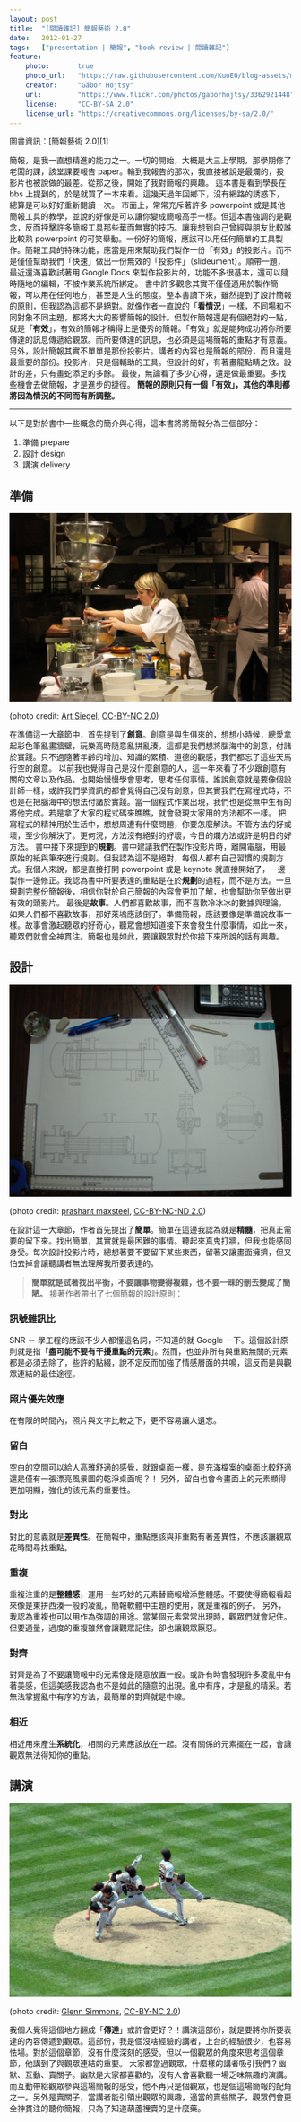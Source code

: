 ```yaml
---
layout: post
title:  "[閱讀雜記] 簡報藝術 2.0"
date:   2012-01-27
tags:   ["presentation | 簡報", "book review | 閱讀雜記"]
feature:
    photo:       true
    photo_url:   "https://raw.githubusercontent.com/KuoE0/blog-assets/master/feature-photos/2012-01-27-book-review-presentation-zen.jpg"
    creator:     "Gábor Hojtsy"
    url:         "https://www.flickr.com/photos/gaborhojtsy/3362921448"
    license:     "CC-BY-SA 2.0"
    license_url: "https://creativecommons.org/licenses/by-sa/2.0/"
---
```


圖書資訊：[簡報藝術 2.0][1]

簡報，是我一直想精進的能力之一。一切的開始，大概是大三上學期，那學期修了老闆的課，該堂課要報告 paper。輪到我報告的那次，我直接被說是最爛的，投影片也被說做的最差。從那之後，開始了我對簡報的興趣。
這本書是看到學長在 bbs 上提到的，於是就買了一本來看。這幾天過年回鄉下，沒有網路的誘惑下，總算是可以好好重新閱讀一次。
市面上，常常充斥著許多 powerpoint 或是其他簡報工具的教學，並說的好像是可以讓你變成簡報高手一樣。但這本書強調的是觀念，反而抨擊許多簡報工具那些華而無實的技巧。讓我想到自己曾經與朋友比較誰比較熟 powerpoint 的可笑舉動。一份好的簡報，應該可以用任何簡單的工具製作。簡報工具的特殊功能，應當是用來幫助我們製作一份「有效」的投影片。而不是僅僅幫助我們「快速」做出一份無效的「投影件」（slideument）。順帶一題，最近還滿喜歡試著用 Google Docs 來製作投影片的，功能不多很基本，還可以隨時隨地的編輯，不被作業系統所綁定。
書中許多觀念其實不僅僅適用於製作簡報，可以用在任何地方，甚至是人生的態度。整本書讀下來，雖然提到了設計簡報的原則，但我認為這都不是絕對。就像作者一直說的「**看情況**」一樣，不同場和不同對象不同主題，都將大大的影響簡報的設計。但製作簡報還是有個絕對的一點，就是「**有效**」，有效的簡報才稱得上是優秀的簡報。「有效」就是能夠成功將你所要傳達的訊息傳遞給觀眾。而所要傳達的訊息，也必須是這場簡報的重點才有意義。
另外，設計簡報其實不單單是那份投影片。講者的內容也是簡報的部份，而且還是最重要的部份。投影片，只是個輔助的工具。但設計的好，有著畫龍點睛之效。設計的差，只有畫蛇添足的多餘。
最後，無論看了多少心得，還是做最重要。多找些機會去做簡報，才是進步的捷徑。
**簡報的原則只有一個「有效」，其他的準則都將因為情況的不同而有所調整。**

---

以下是對於書中一些概念的簡介與心得，這本書將將簡報分為三個部分：

1. 準備 prepare
2. 設計 design
3. 講演 delivery

## 準備

![prepare](https://raw.githubusercontent.com/KuoE0/blog-assets/master/content-photos/2012-01-27-book-review-presentation-zen-1.jpg)

(photo credit: [Art Siegel](https://www.flickr.com/photos/artolog/4863701572/), [CC-BY-NC 2.0](https://creativecommons.org/licenses/by-nc/2.0/))

在準備這一大章節中，首先提到了**創意**。創意是與生俱來的，想想小時候，總愛拿起彩色筆亂畫牆壁，玩樂高時隨意亂拼亂湊。這都是我們想將腦海中的創意，付諸於實踐。只不過隨著年齡的增加、知識的累積、道德的觀感，我們都忘了這些天馬行空的創意。
以前我也覺得自己是沒什麼創意的人，這一年來看了不少跟創意有關的文章以及作品。也開始慢慢學會思考，思考任何事情。誰說創意就是要像個設計師一樣，或許我們學資訊的都會覺得自己沒有創意，但其實我們在寫程式時，不也是在把腦海中的想法付諸於實踐。當一個程式作業出現，我們也是從無中生有的將他完成。若是拿了大家的程式碼來瞧瞧，就會發現大家用的方法都不一樣。
把寫程式的精神用於生活中，想想周遭有什麼問題，你要怎麼解決。不管方法的好或壞，至少你解決了。更何況，方法沒有絕對的好壞，今日的爛方法或許是明日的好方法。
書中接下來提到的**規劃**。書中建議我們在製作投影片時，離開電腦，用最原始的紙與筆來進行規劃。但我認為這不是絕對，每個人都有自己習慣的規劃方式。我個人來說，都是直接打開 powerpoint 或是 keynote 就直接開始了，一邊製作一邊修正。我認為書中所要表達的重點是在於**規劃**的過程，而不是方法。一旦規劃完整份簡報後，相信你對於自己簡報的內容會更加了解，也會幫助你至做出更有效的頭影片。
最後是**故事**。人們都喜歡故事，而不喜歡冷冰冰的數據與理論。如果人們都不喜歡故事，那好萊塢應該倒了。準備簡報，應該要像是準備說故事一樣。故事會激起聽眾的好奇心，聽眾會想知道接下來會發生什麼事情，如此一來，聽眾們就會全神貫注。簡報也是如此，要讓觀眾對於你接下來所說的話有興趣。

## 設計

![design](https://raw.githubusercontent.com/KuoE0/blog-assets/master/content-photos/2012-01-27-book-review-presentation-zen-2.jpg)

(photo credit: [prashant maxsteel](https://www.flickr.com/photos/prashantmaxsteel/2435061302/), [CC-BY-NC-ND 2.0](https://creativecommons.org/licenses/by-nc-nd/2.0/))

在設計這一大章節，作者首先提出了**簡單**。簡單在這邊我認為就是**精髓**，把真正需要的留下來。找出簡單，其實就是最困難的事情。聽起來真鬼打牆，但我也能感同身受。每次設計投影片時，總想著要不要留下某些東西，留著又讓畫面擁擠，但又怕去掉會讓聽講者無法理解我所要表達的。
> **簡單就是試著找出平衡，不要讓事物變得複雜，也不要一昧的刪去變成了簡陋。**
接著作者帶出了七個簡報的設計原則：

### 訊號雜訊比

SNR － 學工程的應該不少人都懂這名詞，不知道的就 Google 一下。這個設計原則就是指「**盡可能不要有干擾重點的元素**」。然而，也並非所有與重點無關的元素都是必須去除了，些許的點綴，說不定反而加強了情感層面的共鳴，這反而是與觀眾連結的最佳途徑。

### 照片優先效應

在有限的時間內，照片與文字比較之下，更不容易讓人遺忘。

### 留白

空白的空間可以給人高雅舒適的感覺，就跟桌面一樣，是充滿檔案的桌面比較舒適還是僅有一張漂亮風景圖的乾淨桌面呢？！
另外，留白也會令畫面上的元素顯得更加明顯，強化的該元素的重要性。

### 對比

對比的意義就是**差異性**。在簡報中，重點應該與非重點有著差異性，不應該讓觀眾花時間尋找重點。

### 重複

重複注重的是**整體感**，運用一些巧妙的元素替簡報增添整體感。不要使得簡報看起來像是東拼西湊一般的凌亂，簡報軟體中主題的使用，就是重複的例子。
另外，我認為重複也可以用作為強調的用途。當某個元素常常出現時，觀眾們就會記住。但要適量，過度的重複雖然會讓觀眾記住，卻也讓觀眾厭惡。

### 對齊

對齊是為了不要讓簡報中的元素像是隨意放置一般。或許有時會發現許多凌亂中有著美感，但這美感我認為也不是如此的隨意的出現。亂中有序，才是亂的精采。若無法掌握亂中有序的方法，最簡單的對齊就是中線。

### 相近

相近用來產生**系統化**，相關的元素應該放在一起。沒有關係的元素擺在一起，會讓觀眾無法得知你的重點。

## 講演

![delivery](https://raw.githubusercontent.com/KuoE0/blog-assets/master/content-photos/2012-01-27-book-review-presentation-zen-3.jpg)

(photo credit: [Glenn Simmons](https://www.flickr.com/photos/simmogl/2700517480/), [CC-BY-NC 2.0](https://creativecommons.org/licenses/by-nc/2.0/))

我個人覺得這個地方翻成「**傳達**」或許會更好？！講演這部份，就是要將你所要表達的內容傳遞到觀眾。這部份，我是個沒啥經驗的講者，上台的經驗很少，也容易怯場。對於這個章節，沒有什麼深刻的感受。但以一個觀眾的角度來思考這個章節，他講到了與觀眾連結的重要。
大家都當過觀眾，什麼樣的講者吸引我們？幽默、互動、賣關子。幽默是大家都喜歡的，沒有人會喜歡聽一場乏味無趣的演講。而互動帶給觀眾參與這場簡報的感受，他不再只是個觀眾，也是個這場簡報的配角之一。另外是賣關子，當講者能引領出觀眾的興趣，適當的賣些關子，觀眾們會更全神貫注的聽你簡報，只為了知道葫蘆裡賣的是什麼藥。
